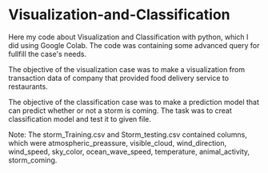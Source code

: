 # Visualization-and-Classification

Here my code about Visualization and Classification with python, which I did using Google Colab. 
The code was containing some advanced query for fullfill the case's needs.

The objective of the visualization case was to make a visualization from transaction data of company 
that provided food delivery service to restaurants.

The objective of the classification case was to make a prediction model that can predict 
whether or not a storm is coming. The task was to creat classification model and test it
to given file.


Note:
The storm_Training.csv and Storm_testing.csv contained columns, which were atmospheric_preassure,
visible_cloud, wind_direction, wind_speed, sky_color, ocean_wave_speed, temperature, animal_activity,
storm_coming.
